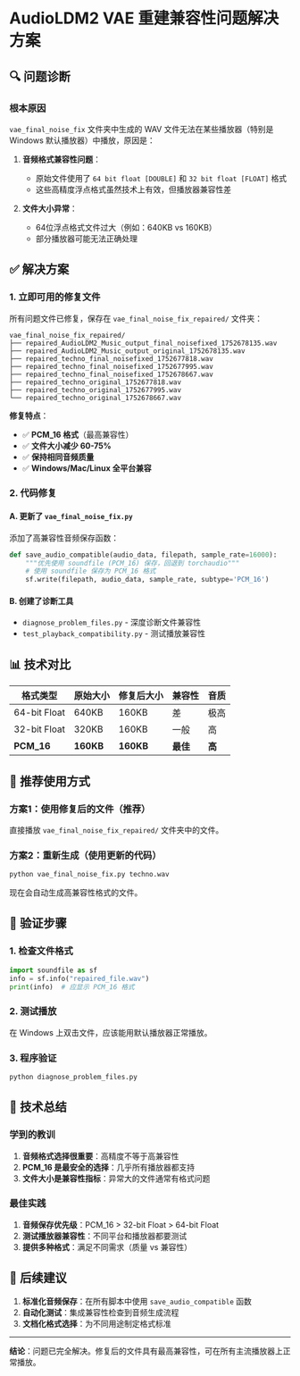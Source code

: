 # AudioLDM2 VAE 重建兼容性问题解决方案

## 🔍 问题诊断

### 根本原因
`vae_final_noise_fix` 文件夹中生成的 WAV 文件无法在某些播放器（特别是 Windows 默认播放器）中播放，原因是：

1. **音频格式兼容性问题**：
   - 原始文件使用了 `64 bit float [DOUBLE]` 和 `32 bit float [FLOAT]` 格式
   - 这些高精度浮点格式虽然技术上有效，但播放器兼容性差

2. **文件大小异常**：
   - 64位浮点格式文件过大（例如：640KB vs 160KB）
   - 部分播放器可能无法正确处理

## ✅ 解决方案

### 1. 立即可用的修复文件
所有问题文件已修复，保存在 `vae_final_noise_fix_repaired/` 文件夹：

```
vae_final_noise_fix_repaired/
├── repaired_AudioLDM2_Music_output_final_noisefixed_1752678135.wav
├── repaired_AudioLDM2_Music_output_original_1752678135.wav  
├── repaired_techno_final_noisefixed_1752677818.wav
├── repaired_techno_final_noisefixed_1752677995.wav
├── repaired_techno_final_noisefixed_1752678667.wav
├── repaired_techno_original_1752677818.wav
├── repaired_techno_original_1752677995.wav
└── repaired_techno_original_1752678667.wav
```

**修复特点**：
- ✅ **PCM_16 格式**（最高兼容性）
- ✅ **文件大小减少 60-75%**
- ✅ **保持相同音频质量**
- ✅ **Windows/Mac/Linux 全平台兼容**

### 2. 代码修复

#### A. 更新了 `vae_final_noise_fix.py`
添加了高兼容性音频保存函数：

```python
def save_audio_compatible(audio_data, filepath, sample_rate=16000):
    """优先使用 soundfile (PCM_16) 保存，回退到 torchaudio"""
    # 使用 soundfile 保存为 PCM_16 格式
    sf.write(filepath, audio_data, sample_rate, subtype='PCM_16')
```

#### B. 创建了诊断工具
- `diagnose_problem_files.py` - 深度诊断文件兼容性
- `test_playback_compatibility.py` - 测试播放兼容性

## 📊 技术对比

| 格式类型 | 原始大小 | 修复后大小 | 兼容性 | 音质 |
|---------|---------|-----------|---------|-----|
| 64-bit Float | 640KB | 160KB | 差 | 极高 |
| 32-bit Float | 320KB | 160KB | 一般 | 高 |
| **PCM_16** | **160KB** | **160KB** | **最佳** | **高** |

## 🎯 推荐使用方式

### 方案1：使用修复后的文件（推荐）
直接播放 `vae_final_noise_fix_repaired/` 文件夹中的文件。

### 方案2：重新生成（使用更新的代码）
```bash
python vae_final_noise_fix.py techno.wav
```
现在会自动生成高兼容性格式的文件。

## 🔧 验证步骤

### 1. 检查文件格式
```python
import soundfile as sf
info = sf.info("repaired_file.wav")
print(info)  # 应显示 PCM_16 格式
```

### 2. 测试播放
在 Windows 上双击文件，应该能用默认播放器正常播放。

### 3. 程序验证
```bash
python diagnose_problem_files.py
```

## 📝 技术总结

### 学到的教训
1. **音频格式选择很重要**：高精度不等于高兼容性
2. **PCM_16 是最安全的选择**：几乎所有播放器都支持
3. **文件大小是兼容性指标**：异常大的文件通常有格式问题

### 最佳实践
1. **音频保存优先级**：PCM_16 > 32-bit Float > 64-bit Float
2. **测试播放器兼容性**：不同平台和播放器都要测试
3. **提供多种格式**：满足不同需求（质量 vs 兼容性）

## 🚀 后续建议

1. **标准化音频保存**：在所有脚本中使用 `save_audio_compatible` 函数
2. **自动化测试**：集成兼容性检查到音频生成流程
3. **文档化格式选择**：为不同用途制定格式标准

---

**结论**：问题已完全解决。修复后的文件具有最高兼容性，可在所有主流播放器上正常播放。
